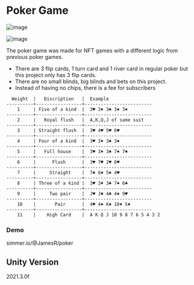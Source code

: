 # Poker Game

![image](https://user-images.githubusercontent.com/9028177/208679289-e1ea55df-541b-41c7-901a-d535bdeef318.png)

![image](https://user-images.githubusercontent.com/9028177/208679443-7aa4a201-8422-4850-9ec4-c928f1c2d234.png)

The poker game was made for NFT games with a different logic from previous poker games.

-	There are 3 flip cards, 1 turn card and 1 river card in regular poker but this project only has 3 flip cards.
-	There are no small blinds, big blinds and bets on this project. 
-	Instead of having no chips, there is a fee for subscribers

```
  Weight  |   Discription   |  Example
----------+-----------------+-------------------------
    1     | Five of a kind  |  3♥ 3♦ 3♣ 3♠ 3♠
----------+-----------------+-------------------------
    2     |   Royal flush   |  A,K,Q,J of same suit
----------+-----------------+-------------------------
    3     | Straight flush  |  3♥ 4♥ 5♥ 6♥
----------+-----------------+-------------------------
    4     | Four of a kind  |  3♥ 3♦ 3♣ 3♠
----------+-----------------+-------------------------
    5     |   Full house    |  3♥ 3♦ 3♣ 7♠ 7♣
----------+-----------------+-------------------------
    6     |      Flush      |  3♥ 7♥ 2♥ 6♥
----------+-----------------+-------------------------
    7     |     Straight    |  7♣ 6♠ 5♠ 4♥
----------+-----------------+-------------------------
    8     | Three of a kind |  3♥ 3♦ 3♣ 7♠ 6♣
----------+-----------------+-------------------------
    9     |     Two pair    |  J♥ J♣ 4♣ 4♠ 9♥
----------+-----------------+-------------------------
    10    |       Pair      |  4♥ 4♠ K♠ 10♦ 5♠
----------+-----------------+-------------------------
    11    |    High Card    |  A K Q J 10 9 8 7 6 5 4 3 2
```

### Demo
simmer.io/@JamesR/poker

## Unity Version
2021.3.0f

## 



